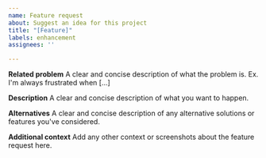 ```yaml
---
name: Feature request
about: Suggest an idea for this project
title: "[Feature]"
labels: enhancement
assignees: ''

---
```


**Related problem**
A clear and concise description of what the problem is. Ex. I'm always frustrated when [...]

**Description**
A clear and concise description of what you want to happen.

**Alternatives**
A clear and concise description of any alternative solutions or features you've considered.

**Additional context**
Add any other context or screenshots about the feature request here.

